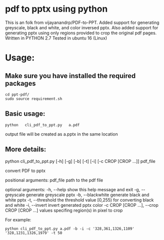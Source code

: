 # pdf to pptx using python
This is an folk from vijayanandrp/PDF-to-PPT. Added support for generating greyscale, black and white, and color inversed pptx. Also added support for generating pptx using only regions provided to crop the original pdf pages.
Written in PYTHON 2.7
Tested in ubuntu 16 (Linux)

# Usage:

## Make sure you have installed the required packages

```
cd ppt-pdf/
sudo source requirement.sh
```
## Basic usage:
```
python   cli_pdf_to_ppt.py   a.pdf
```
output file will be created as a.pptx in the same location

## More details:
python cli_pdf_to_ppt.py [-h] [-g] [-b]
                         [-t]
                         [-i] [-c CROP [CROP ...]]
                         pdf_file
                         
convert PDF to pptx

positional arguments:
  pdf_file              path to the pdf file

optional arguments:
  -h, --help            show this help message and exit
  -g, --greyscale       generate greyscale pptx
  -b, --blackwhite      generate black and white pptx
  -t, --threshold       the threshold value [0,255) for converting black and white
  -i, --invert          invert generated pptx color
  -c CROP [CROP ...], --crop CROP [CROP ...]
                        values specifing region(s) in pixel to crop

For example:
```
python cli_pdf_to_ppt.py a.pdf -b -i -c '328,361,1326,1109' '328,1231,1326,1979' -t 50
```
